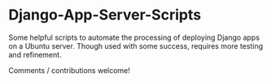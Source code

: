 # Django-App-Server-Scripts
Some helpful scripts to automate the processing of deploying Django apps on a Ubuntu server. Though used with some success, requires more testing and refinement.

Comments / contributions welcome!
